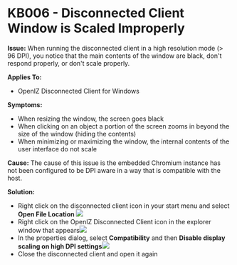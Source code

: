 # KB006 - Disconnected Client Window is Scaled Improperly

**Issue:** When running the disconnected client in a high resolution mode \(&gt; 96 DPI\), you notice that the main contents of the window are black, don't respond properly, or don't scale properly.

**Applies To:**

* OpenIZ Disconnected Client for Windows

**Symptoms:**

* When resizing the window, the screen goes black
* When clicking on an object a portion of the screen zooms in beyond the size of the window \(hiding the contents\)
* When minimizing or maximizing the window, the internal contents of the user interface do not scale

**Cause:** The cause of this issue is the embedded Chromium instance has not been configured to be DPI aware in a way that is compatible with the host.

**Solution:**

* Right click on the disconnected client icon in your start menu and select **Open File Location** ![](../.gitbook/assets/kb006-startcommand.png)
* Right click on the OpenIZ Disconnected Client icon in the explorer window that appears![](../.gitbook/assets/kb006-explorer-rc.png)
* In the properties dialog, select **Compatibility** and then **Disable display scaling on high DPI settings**![](../.gitbook/assets/kb006-disable-scaling.png)
* Close the disconnected client and open it again

